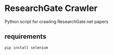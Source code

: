 # ResearchGate Crawler
Python script for crawling ResearchGate.net papers

## requirements
```
pip install selenium
```
